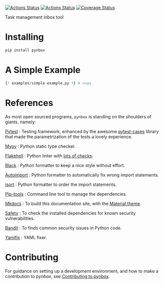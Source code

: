 [![Actions Status](https://github.com/lyz-code/pynbox/workflows/Tests/badge.svg)](https://github.com/lyz-code/pynbox/actions)
[![Actions Status](https://github.com/lyz-code/pynbox/workflows/Build/badge.svg)](https://github.com/lyz-code/pynbox/actions)
[![Coverage Status](https://coveralls.io/repos/github/lyz-code/pynbox/badge.svg?branch=master)](https://coveralls.io/github/lyz-code/pynbox?branch=master)

Task management inbox tool

# Installing

```bash
pip install pynbox
```

# A Simple Example

```python
{! examples/simple-example.py !} # noqa
```

# References

As most open sourced programs, `pynbox` is standing on the shoulders of
giants, namely:

[Pytest](https://docs.pytest.org/en/latest)
: Testing framework, enhanced by the awesome
    [pytest-cases](https://smarie.github.io/python-pytest-cases/) library that made
    the parametrization of the tests a lovely experience.

[Mypy](https://mypy.readthedocs.io/en/stable/)
: Python static type checker.

[Flakehell](https://github.com/life4/flakehell)
: Python linter with [lots of
    checks](https://lyz-code.github.io/blue-book/devops/flakehell/#plugins).

[Black](https://black.readthedocs.io/en/stable/)
: Python formatter to keep a nice style without effort.

[Autoimport](https://github.com/lyz-code/autoimport)
: Python formatter to automatically fix wrong import statements.

[isort](https://github.com/timothycrosley/isort)
: Python formatter to order the import statements.

[Pip-tools](https://github.com/jazzband/pip-tools)
: Command line tool to manage the dependencies.

[Mkdocs](https://www.mkdocs.org/)
: To build this documentation site, with the
[Material theme](https://squidfunk.github.io/mkdocs-material).

[Safety](https://github.com/pyupio/safety)
: To check the installed dependencies for known security vulnerabilities.

[Bandit](https://bandit.readthedocs.io/en/latest/)
: To finds common security issues in Python code.

[Yamlfix](https://github.com/lyz-code/yamlfix)
: YAML fixer.

# Contributing

For guidance on setting up a development environment, and how to make
a contribution to *pynbox*, see [Contributing to
pynbox](https://lyz-code.github.io/pynbox/contributing).
